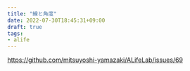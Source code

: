 ```yaml
---
title: "線と角度"
date: 2022-07-30T18:45:31+09:00
draft: true
tags:
- alife
---
```


https://github.com/mitsuyoshi-yamazaki/ALifeLab/issues/69